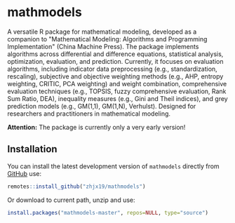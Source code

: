 
<!-- README.md is generated from README.Rmd. Please edit that file -->

# mathmodels

<!-- badges: start -->
<!-- badges: end -->

A versatile R package for mathematical modeling, developed as a companion to 
"Mathematical Modeling: Algorithms and Programming Implementation" (China Machine Press). 
The package implements algorithms across differential and difference equations, 
statistical analysis, optimization, evaluation, and prediction. Currently, 
it focuses on evaluation algorithms, including indicator data preprocessing 
(e.g., standardization, rescaling), subjective and objective weighting methods 
(e.g., AHP, entropy weighting, CRITIC, PCA weighting) and weight combination, 
comprehensive evaluation techniques (e.g., TOPSIS, fuzzy comprehensive 
evaluation, Rank Sum Ratio, DEA), inequality measures (e.g., Gini and Theil 
indices), and grey prediction models (e.g., GM(1,1), GM(1,N), Verhulst). 
Designed for researchers and practitioners in mathematical modeling. 

**Attention:** The package is currently only a very early version!

## Installation

You can install the latest development version of `mathmodels` directly
from [GitHub](https://github.com/zhjx19/mathmodes) use:

``` r
remotes::install_github("zhjx19/mathmodels")
```

Or download to current path, unzip and use:

``` r
install.packages("mathmodels-master", repos=NULL, type="source")
```





